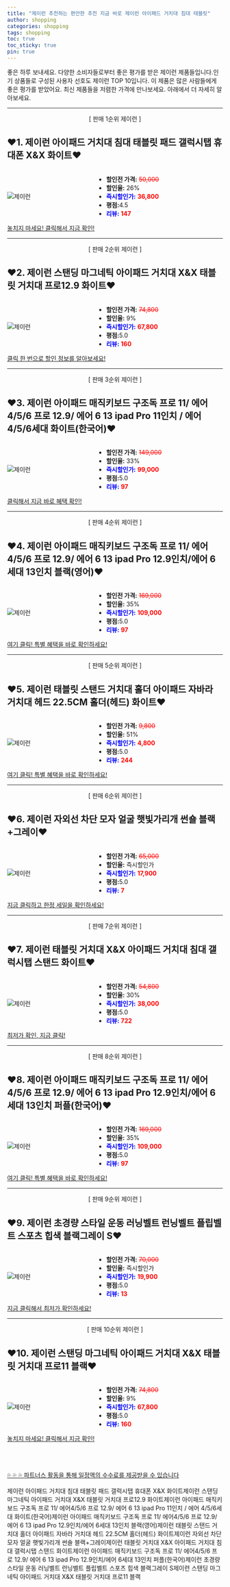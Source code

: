 ```yaml
---
title: "제이런 추천하는 편안한 추천 지금 바로 제이런 아이패드 거치대 침대 태블릿"
author: shopping
categories: shopping
tags: shopping
toc: true
toc_sticky: true
pin: true
---
```

좋은 하루 보내세요. 다양한 소비자들로부터 좋은 평가를 받은 제이런 제품들입니다.인기 상품들로 구성된 사용자 선호도 제이런 TOP 10입니다. 이 제품은 많은 사람들에게 좋은 평가를 받았어요. 최신 제품들을 저렴한 가격에 만나보세요. 아래에서 더 자세히 알아보세요.

---
<p class="toplist" style="margin: 0 auto; display: block; width: fit-content;">[ 판매 1순위 제이런 ]</p>

<h2><strong>❤️1. 제이런 아이패드 거치대 침대 태블릿 패드 갤럭시탭 휴대폰 X&X 화이트❤️</strong></h2>

<div style="display: flex; align-items: center;">
    <div style="flex: 0.4;">
        <img src="https://thumbnail6.coupangcdn.com/thumbnails/remote/230x230ex/image/vendor_inventory/4d30/34c4b5eeed12ab186c9e2d016b9cd3b9aba8f5acc27597db8907591dd516.jpg" alt="제이런" style="max-width: 100%;">
    </div>
    <div style="flex: 0.6; margin-left: 10px;">
        <ul>
            <li><strong>할인전 가격:</strong> <del style="color: red;">50,000</del></li>
            <li><strong>할인율:</strong> 26%</li>
            <li><span style='color:blue'><strong>즉시할인가:</strong></span> <span style='color:red'><strong>36,800</strong></span></li>
            <li><strong>평점:</strong>4.5</li>
            <li><span style='color:blue'><strong>리뷰:</strong></span> <span style='color:red'><strong>147</strong></span></li>
        </ul>
    </div>
</div>
<div class="center">
    <a href="https://William4Davisa.github.io?lptag=AF9450613&subid=githubio&pageKey=6641390359&traceid=V0-153&itemId=15182826504&vendorItemId=82735142068" class="myButton">
        놓치지 마세요! 클릭해서 지금 확인!
    </a>
</div>


---
<p class="toplist" style="margin: 0 auto; display: block; width: fit-content;">[ 판매 2순위 제이런 ]</p>

<h2><strong>❤️2. 제이런 스탠딩 마그네틱 아이패드 거치대 X&X 태블릿 거치대 프로12.9 화이트❤️</strong></h2>

<div style="display: flex; align-items: center;">
    <div style="flex: 0.4;">
        <img src="https://thumbnail10.coupangcdn.com/thumbnails/remote/230x230ex/image/vendor_inventory/9345/0f0ad286b6f4192a72025d216f3850871d6160cfbb5aa0a0c91ceec16580.jpg" alt="제이런" style="max-width: 100%;">
    </div>
    <div style="flex: 0.6; margin-left: 10px;">
        <ul>
            <li><strong>할인전 가격:</strong> <del style="color: red;">74,800</del></li>
            <li><strong>할인율:</strong> 9%</li>
            <li><span style='color:blue'><strong>즉시할인가:</strong></span> <span style='color:red'><strong>67,800</strong></span></li>
            <li><strong>평점:</strong>5.0</li>
            <li><span style='color:blue'><strong>리뷰:</strong></span> <span style='color:red'><strong>160</strong></span></li>
        </ul>
    </div>
</div>
<div class="center">
    <a href="https://William4Davisa.github.io?lptag=AF9450613&subid=githubio&pageKey=7257878144&traceid=V0-153&itemId=18478690481&vendorItemId=85618554876" class="myButton">
        클릭 한 번으로 할인 정보를 알아보세요!
    </a>
</div>


---
<p class="toplist" style="margin: 0 auto; display: block; width: fit-content;">[ 판매 3순위 제이런 ]</p>

<h2><strong>❤️3. 제이런 아이패드 매직키보드 구조독 프로 11/ 에어4/5/6 프로 12.9/ 에어 6 13 ipad Pro 11인치 / 에어 4/5/6세대 화이트(한국어)❤️</strong></h2>

<div style="display: flex; align-items: center;">
    <div style="flex: 0.4;">
        <img src="https://thumbnail10.coupangcdn.com/thumbnails/remote/230x230ex/image/vendor_inventory/bb78/86f2fd1bc6d41847ec62003496ac5f8465fd2c958bdac7068112e3161917.jpg" alt="제이런" style="max-width: 100%;">
    </div>
    <div style="flex: 0.6; margin-left: 10px;">
        <ul>
            <li><strong>할인전 가격:</strong> <del style="color: red;">149,000</del></li>
            <li><strong>할인율:</strong> 33%</li>
            <li><span style='color:blue'><strong>즉시할인가:</strong></span> <span style='color:red'><strong>99,000</strong></span></li>
            <li><strong>평점:</strong>5.0</li>
            <li><span style='color:blue'><strong>리뷰:</strong></span> <span style='color:red'><strong>97</strong></span></li>
        </ul>
    </div>
</div>
<div class="center">
    <a href="https://William4Davisa.github.io?lptag=AF9450613&subid=githubio&pageKey=8129205531&traceid=V0-153&itemId=23083243895&vendorItemId=90116734996" class="myButton">
        클릭해서 지금 바로 혜택 확인!
    </a>
</div>


---
<p class="toplist" style="margin: 0 auto; display: block; width: fit-content;">[ 판매 4순위 제이런 ]</p>

<h2><strong>❤️4. 제이런 아이패드 매직키보드 구조독 프로 11/ 에어4/5/6 프로 12.9/ 에어 6 13 ipad Pro 12.9인치/에어 6세대 13인치 블랙(영어)❤️</strong></h2>

<div style="display: flex; align-items: center;">
    <div style="flex: 0.4;">
        <img src="https://thumbnail7.coupangcdn.com/thumbnails/remote/230x230ex/image/vendor_inventory/3032/b9dfe6e35370c067bcc1fb5481b8376287b1ab3ed0cbfaae547d029e963a.png" alt="제이런" style="max-width: 100%;">
    </div>
    <div style="flex: 0.6; margin-left: 10px;">
        <ul>
            <li><strong>할인전 가격:</strong> <del style="color: red;">169,000</del></li>
            <li><strong>할인율:</strong> 35%</li>
            <li><span style='color:blue'><strong>즉시할인가:</strong></span> <span style='color:red'><strong>109,000</strong></span></li>
            <li><strong>평점:</strong>5.0</li>
            <li><span style='color:blue'><strong>리뷰:</strong></span> <span style='color:red'><strong>97</strong></span></li>
        </ul>
    </div>
</div>
<div class="center">
    <a href="https://William4Davisa.github.io?lptag=AF9450613&subid=githubio&pageKey=8129205531&traceid=V0-153&itemId=23083243897&vendorItemId=90116735011" class="myButton">
        여기 클릭! 특별 혜택을 바로 확인하세요!
    </a>
</div>


---
<p class="toplist" style="margin: 0 auto; display: block; width: fit-content;">[ 판매 5순위 제이런 ]</p>

<h2><strong>❤️5. 제이런 태블릿 스탠드 거치대 홀더 아이패드 자바라 거치대 헤드 22.5CM 홀더(헤드) 화이트❤️</strong></h2>

<div style="display: flex; align-items: center;">
    <div style="flex: 0.4;">
        <img src="https://thumbnail7.coupangcdn.com/thumbnails/remote/230x230ex/image/vendor_inventory/56eb/806379f75d17b86c805e64ead6924382e7cb997435d65e99a00868a6b890.png" alt="제이런" style="max-width: 100%;">
    </div>
    <div style="flex: 0.6; margin-left: 10px;">
        <ul>
            <li><strong>할인전 가격:</strong> <del style="color: red;">9,800</del></li>
            <li><strong>할인율:</strong> 51%</li>
            <li><span style='color:blue'><strong>즉시할인가:</strong></span> <span style='color:red'><strong>4,800</strong></span></li>
            <li><strong>평점:</strong>5.0</li>
            <li><span style='color:blue'><strong>리뷰:</strong></span> <span style='color:red'><strong>244</strong></span></li>
        </ul>
    </div>
</div>
<div class="center">
    <a href="https://William4Davisa.github.io?lptag=AF9450613&subid=githubio&pageKey=7410635505&traceid=V0-153&itemId=19200227103&vendorItemId=86683363785" class="myButton">
        여기 클릭! 특별 혜택을 바로 확인하세요!
    </a>
</div>


---
<p class="toplist" style="margin: 0 auto; display: block; width: fit-content;">[ 판매 6순위 제이런 ]</p>

<h2><strong>❤️6. 제이런 자외선 차단 모자 얼굴 햇빛가리개 썬숄 블랙+그레이❤️</strong></h2>

<div style="display: flex; align-items: center;">
    <div style="flex: 0.4;">
        <img src="https://thumbnail9.coupangcdn.com/thumbnails/remote/230x230ex/image/vendor_inventory/629b/84460109a243e3f5fa69b9d768e52f43e6972c1103510606a6c92d989ad5.png" alt="제이런" style="max-width: 100%;">
    </div>
    <div style="flex: 0.6; margin-left: 10px;">
        <ul>
            <li><strong>할인전 가격:</strong> <del style="color: red;">65,000</del></li>
            <li><strong>할인율:</strong> 즉시할인가</li>
            <li><span style='color:blue'><strong>즉시할인가:</strong></span> <span style='color:red'><strong>17,900</strong></span></li>
            <li><strong>평점:</strong>5.0</li>
            <li><span style='color:blue'><strong>리뷰:</strong></span> <span style='color:red'><strong>7</strong></span></li>
        </ul>
    </div>
</div>
<div class="center">
    <a href="https://William4Davisa.github.io?lptag=AF9450613&subid=githubio&pageKey=8116173353&traceid=V0-153&itemId=23010056947&vendorItemId=90043899404" class="myButton">
        지금 클릭하고 한정 세일을 확인하세요!
    </a>
</div>


---
<p class="toplist" style="margin: 0 auto; display: block; width: fit-content;">[ 판매 7순위 제이런 ]</p>

<h2><strong>❤️7. 제이런 태블릿 거치대 X&X 아이패드 거치대 침대 갤럭시탭 스탠드 화이트❤️</strong></h2>

<div style="display: flex; align-items: center;">
    <div style="flex: 0.4;">
        <img src="https://thumbnail9.coupangcdn.com/thumbnails/remote/230x230ex/image/vendor_inventory/bf97/83c59881521f1782428a986d285f5c3adc815eca3d0e180c7f2abadd0fe3.png" alt="제이런" style="max-width: 100%;">
    </div>
    <div style="flex: 0.6; margin-left: 10px;">
        <ul>
            <li><strong>할인전 가격:</strong> <del style="color: red;">54,800</del></li>
            <li><strong>할인율:</strong> 30%</li>
            <li><span style='color:blue'><strong>즉시할인가:</strong></span> <span style='color:red'><strong>38,000</strong></span></li>
            <li><strong>평점:</strong>5.0</li>
            <li><span style='color:blue'><strong>리뷰:</strong></span> <span style='color:red'><strong>722</strong></span></li>
        </ul>
    </div>
</div>
<div class="center">
    <a href="https://William4Davisa.github.io?lptag=AF9450613&subid=githubio&pageKey=7396613433&traceid=V0-153&itemId=19135163934&vendorItemId=86254682055" class="myButton">
        최저가 확인, 지금 클릭!
    </a>
</div>


---
<p class="toplist" style="margin: 0 auto; display: block; width: fit-content;">[ 판매 8순위 제이런 ]</p>

<h2><strong>❤️8. 제이런 아이패드 매직키보드 구조독 프로 11/ 에어4/5/6 프로 12.9/ 에어 6 13 ipad Pro 12.9인치/에어 6세대 13인치 퍼플(한국어)❤️</strong></h2>

<div style="display: flex; align-items: center;">
    <div style="flex: 0.4;">
        <img src="https://thumbnail6.coupangcdn.com/thumbnails/remote/230x230ex/image/vendor_inventory/f0d5/2c7abfbc4d15c3781e69c95b07e282993fb2b43af44d7a90da20c63cbed2.jpg" alt="제이런" style="max-width: 100%;">
    </div>
    <div style="flex: 0.6; margin-left: 10px;">
        <ul>
            <li><strong>할인전 가격:</strong> <del style="color: red;">169,000</del></li>
            <li><strong>할인율:</strong> 35%</li>
            <li><span style='color:blue'><strong>즉시할인가:</strong></span> <span style='color:red'><strong>109,000</strong></span></li>
            <li><strong>평점:</strong>5.0</li>
            <li><span style='color:blue'><strong>리뷰:</strong></span> <span style='color:red'><strong>97</strong></span></li>
        </ul>
    </div>
</div>
<div class="center">
    <a href="https://William4Davisa.github.io?lptag=AF9450613&subid=githubio&pageKey=8129205531&traceid=V0-153&itemId=23083243894&vendorItemId=90116734985" class="myButton">
        여기 클릭! 특별 혜택을 바로 확인하세요!
    </a>
</div>


---
<p class="toplist" style="margin: 0 auto; display: block; width: fit-content;">[ 판매 9순위 제이런 ]</p>

<h2><strong>❤️9. 제이런 초경량 스타일 운동 러닝벨트 런닝벨트 플립벨트 스포츠 힙색 블랙그레이 S❤️</strong></h2>

<div style="display: flex; align-items: center;">
    <div style="flex: 0.4;">
        <img src="https://thumbnail7.coupangcdn.com/thumbnails/remote/230x230ex/image/vendor_inventory/a6d0/322960b0ae3d88223756673ce1a322cb9be1371e08d719d6cefaa784c360.png" alt="제이런" style="max-width: 100%;">
    </div>
    <div style="flex: 0.6; margin-left: 10px;">
        <ul>
            <li><strong>할인전 가격:</strong> <del style="color: red;">70,000</del></li>
            <li><strong>할인율:</strong> 즉시할인가</li>
            <li><span style='color:blue'><strong>즉시할인가:</strong></span> <span style='color:red'><strong>19,900</strong></span></li>
            <li><strong>평점:</strong>5.0</li>
            <li><span style='color:blue'><strong>리뷰:</strong></span> <span style='color:red'><strong>13</strong></span></li>
        </ul>
    </div>
</div>
<div class="center">
    <a href="https://William4Davisa.github.io?lptag=AF9450613&subid=githubio&pageKey=8022071481&traceid=V0-153&itemId=22416998933&vendorItemId=89393538361" class="myButton">
        지금 클릭해서 최저가 확인하세요!
    </a>
</div>


---
<p class="toplist" style="margin: 0 auto; display: block; width: fit-content;">[ 판매 10순위 제이런 ]</p>

<h2><strong>❤️10. 제이런 스탠딩 마그네틱 아이패드 거치대 X&X 태블릿 거치대 프로11 블랙❤️</strong></h2>

<div style="display: flex; align-items: center;">
    <div style="flex: 0.4;">
        <img src="https://thumbnail8.coupangcdn.com/thumbnails/remote/230x230ex/image/vendor_inventory/ca92/0111b13592175a6c4afbcda93bf0d5de23d956e06a723dfc7a5639a39447.jpg" alt="제이런" style="max-width: 100%;">
    </div>
    <div style="flex: 0.6; margin-left: 10px;">
        <ul>
            <li><strong>할인전 가격:</strong> <del style="color: red;">74,800</del></li>
            <li><strong>할인율:</strong> 9%</li>
            <li><span style='color:blue'><strong>즉시할인가:</strong></span> <span style='color:red'><strong>67,800</strong></span></li>
            <li><strong>평점:</strong>5.0</li>
            <li><span style='color:blue'><strong>리뷰:</strong></span> <span style='color:red'><strong>160</strong></span></li>
        </ul>
    </div>
</div>
<div class="center">
    <a href="https://William4Davisa.github.io?lptag=AF9450613&subid=githubio&pageKey=7257878144&traceid=V0-153&itemId=18478690487&vendorItemId=85618554910" class="myButton">
        놓치지 마세요! 클릭해서 지금 확인!
    </a>
</div>

<br><br><br>[💦 💦 💦 파트너스 활동을 통해 일정액의 수수료를 제공받을 수 있습니다](https://link.coupang.com/a/bcpT2c)<br><br>제이런 아이패드 거치대 침대 태블릿 패드 갤럭시탭 휴대폰 X&X 화이트제이런 스탠딩 마그네틱 아이패드 거치대 X&X 태블릿 거치대 프로12.9 화이트제이런 아이패드 매직키보드 구조독 프로 11/ 에어4/5/6 프로 12.9/ 에어 6 13 ipad Pro 11인치 / 에어 4/5/6세대 화이트(한국어)제이런 아이패드 매직키보드 구조독 프로 11/ 에어4/5/6 프로 12.9/ 에어 6 13 ipad Pro 12.9인치/에어 6세대 13인치 블랙(영어)제이런 태블릿 스탠드 거치대 홀더 아이패드 자바라 거치대 헤드 22.5CM 홀더(헤드) 화이트제이런 자외선 차단 모자 얼굴 햇빛가리개 썬숄 블랙+그레이제이런 태블릿 거치대 X&X 아이패드 거치대 침대 갤럭시탭 스탠드 화이트제이런 아이패드 매직키보드 구조독 프로 11/ 에어4/5/6 프로 12.9/ 에어 6 13 ipad Pro 12.9인치/에어 6세대 13인치 퍼플(한국어)제이런 초경량 스타일 운동 러닝벨트 런닝벨트 플립벨트 스포츠 힙색 블랙그레이 S제이런 스탠딩 마그네틱 아이패드 거치대 X&X 태블릿 거치대 프로11 블랙